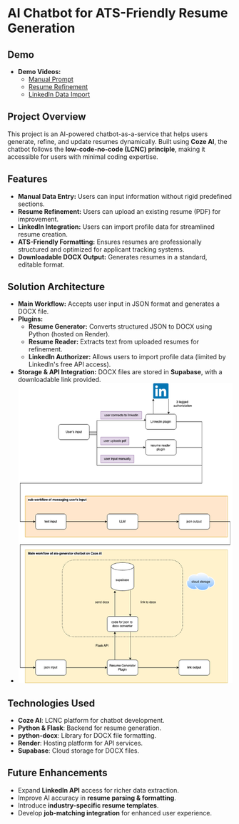 # AI Chatbot for ATS-Friendly Resume Generation

## Demo
- **Demo Videos:**
  - [Manual Prompt](https://youtu.be/3-9s5kqQRYQ?si=WTaqPAAybSa6-U-u)
  - [Resume Refinement](https://youtu.be/gwf3PMt0sVY?si=DfYucVImqQ1jt2AZ)
  - [LinkedIn Data Import](https://youtu.be/_zysCtnA6aM?si=izBe0BNdR8uv2h9n)


## Project Overview
This project is an AI-powered chatbot-as-a-service that helps users generate, refine, and update resumes dynamically. Built using **Coze AI**, the chatbot follows the **low-code-no-code (LCNC) principle**, making it accessible for users with minimal coding expertise.

## Features
- **Manual Data Entry:** Users can input information without rigid predefined sections.
- **Resume Refinement:** Users can upload an existing resume (PDF) for improvement.
- **LinkedIn Integration:** Users can import profile data for streamlined resume creation.
- **ATS-Friendly Formatting:** Ensures resumes are professionally structured and optimized for applicant tracking systems.
- **Downloadable DOCX Output:** Generates resumes in a standard, editable format.

## Solution Architecture
- **Main Workflow:** Accepts user input in JSON format and generates a DOCX file.
- **Plugins:**
  - **Resume Generator:** Converts structured JSON to DOCX using Python (hosted on Render).
  - **Resume Reader:** Extracts text from uploaded resumes for refinement.
  - **LinkedIn Authorizer:** Allows users to import profile data (limited by LinkedIn's free API access).
- **Storage & API Integration:** DOCX files are stored in **Supabase**, with a downloadable link provided.
- ![architecture](architecture.png)

## Technologies Used
- **Coze AI**: LCNC platform for chatbot development.
- **Python & Flask**: Backend for resume generation.
- **python-docx**: Library for DOCX file formatting.
- **Render**: Hosting platform for API services.
- **Supabase**: Cloud storage for DOCX files.


## Future Enhancements
- Expand **LinkedIn API** access for richer data extraction.
- Improve AI accuracy in **resume parsing & formatting**.
- Introduce **industry-specific resume templates**.
- Develop **job-matching integration** for enhanced user experience.
